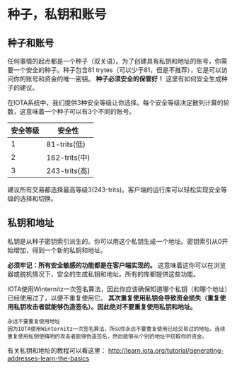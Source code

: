 # 种子，私钥和账号

## 种子和账号

任何事情的起点都是一个种子（双关语）。为了创建具有私钥和地址的账号，你需要一个安全的种子。种子包含81 trytes（可以少于81，但是不推荐），它是可以访问你的账号和资金的唯一密钥。
__种子必须安全的保管好！__
这里有如何安全生成种子的建议。

在IOTA系统中，我们提供3种安全等级让你选择。每个安全等级决定散列计算的轮数，这意味着一个种子可以有3个不同的账号。

| 安全等级 | 安全性 |
| ------- | ----- |
| 1 | 81-trits(低) |
| 2 | 162-trits(中) |
| 3 | 243-trits(高) |

建议所有交易都选择最高等级3(243-trits)。客户端的运行库可以轻松实现安全等级的选择和切换。

## 私钥和地址

私钥是从种子密钥索引派生的。你可以用这个私钥生成一个地址。密钥索引从0开始增加，得到一个新的私钥和地址。

__必须牢记：所有安全敏感的功能都是在客户端实现的。__
这意味着这你可以在浏览器或脱机情况下，安全的生成私钥和地址。所有的库都提供这些功能。

IOTA使用Winternitz一次签名算法，因此你应该确保知道哪个私钥（和哪个地址）已经使用过了，以便不重复使用它。
__其次重复使用私钥会导致资金损失（重复使用私钥攻击者就能够伪造签名）。因此绝对不要重复使用私钥和地址。__

    永远不要重复使用地址
    因为IOTA使用Winternitz一次签名算法，所以你永远不要重复使用已经交易过的地址。连续重复使用私钥使精明的攻击者能够伪造签名，然后能够从个别的地址中窃取你的资金。

有关私钥和地址的教程可以看这里：
http://learn.iota.org/tutorial/generating-addresses-learn-the-basics


